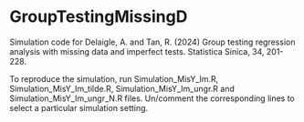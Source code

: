 # GroupTestingMissingD
Simulation code for Delaigle, A. and Tan, R. (2024) Group testing regression analysis with missing data and imperfect tests. Statistica Sinica, 34, 201-228.

To reproduce the simulation, run Simulation_MisY_Im.R, Simulation_MisY_Im_tilde.R, Simulation_MisY_Im_ungr.R and Simulation_MisY_Im_ungr_N.R files. Un/comment the corresponding lines to select a particular simulation setting.
